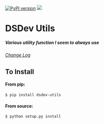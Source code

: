 [![PyPI version](https://badge.fury.io/py/dsdev-utils.svg)](http://badge.fury.io/py/dsdev-utils)
![](https://github.com/Digital-Sapphire/dsdev-utils/actions/workflows/main.yaml/badge.svg)

# DSDev Utils
##### Various utility function I seem to always use

###### [Change Log](https://github.com/JMSwag/dsdev-utils/docs/changelog.md "Change Log")

## To Install

#### From pip:

    $ pip install dsdev-utils

#### From source:

    $ python setup.py install

